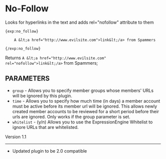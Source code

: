 # No-Follow

Looks for hyperlinks in the text and adds rel="nofollow" attribute to them

    {exp:no_follow}

        A &lt;a href="http://www.evilsite.com">link&lt;/a> from Spammers

    {/exp:no_follow}

Returns `A &lt;a href="http://www.evilsite.com" rel="nofollow">link&lt;/a>` from Spammers;

## PARAMETERS

- `group` - Allows you to specify member groups whose members' URLs will be ignored by this plugin.
- `time` - Allows you to specify how much time (in days) a member account must be active before its member url will be ignored.
This allows newly created member accounts to be reviewed for a short period before their urls are ignored. Only works if the group
parameter is set.
- `whitelist` - (y/n) Allows you to use the ExpressionEngine Whitelist to ignore URLs that are whitelisted.

Version 1.1
******************
- Updated plugin to be 2.0 compatible
